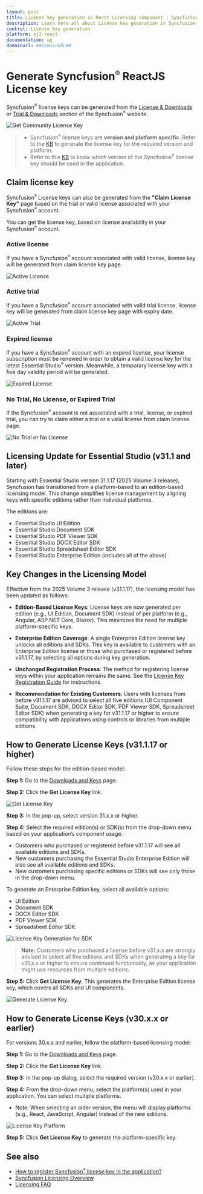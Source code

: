 ```yaml
---
layout: post
title: License key generation in React Licensing component | Syncfusion
description: Learn here all about License key generation in Syncfusion React Licensing component of Syncfusion Essential JS 2 and more.
control: License key generation 
platform: ej2-react
documentation: ug
domainurl: ##DomainURL##
---
```


# Generate Syncfusion<sup style="font-size:70%">&reg;</sup> ReactJS License key

Syncfusion<sup>®</sup> license keys can be generated from the [License & Downloads](https://syncfusion.com/account/downloads) or [Trial & Downloads](https://www.syncfusion.com/account/manage-trials/downloads) section of the Syncfusion<sup style="font-size:70%">&reg;</sup> website.

![Get Community License Key](images/get-community-license-key.png)

> * Syncfusion<sup style="font-size:70%">&reg;</sup> license keys are **version and platform specific**. Refer to the [KB](https://www.syncfusion.com/kb/8976/how-to-generate-license-key-for-licensed-products) to generate the license key for the required version and platform.
> * Refer to this [KB](https://www.syncfusion.com/kb/8951/which-version-syncfusion-license-key-should-i-use-in-my-application) to know which version of the Syncfusion<sup style="font-size:70%">&reg;</sup> license key should be used in the application.

## Claim license key

Syncfusion<sup style="font-size:70%">&reg;</sup> License keys can also be generated from the **"Claim License Key"** page based on the trial or valid license associated with your Syncfusion<sup style="font-size:70%">&reg;</sup> account.

You can get the license key, based on license availability in your Syncfusion<sup style="font-size:70%">&reg;</sup> account.

### Active license

If you have a Syncfusion<sup style="font-size:70%">&reg;</sup> account associated with valid license, license key will be generated from claim license key page.

![Active License](images/active-license.png)

### Active trial

If you have a Syncfusion<sup style="font-size:70%">&reg;</sup> account associated with valid trial license, license key will be generated from claim license key page with expiry date.

![Active Trial](images/active-trial.png)

### Expired license

If you have a Syncfusion<sup style="font-size:70%">&reg;</sup> account with an expired license, your license subscription must be renewed in order to obtain a valid license key for the latest Essential Studio<sup style="font-size:70%">&reg;</sup> version. Meanwhile, a temporary license key with a five day validity period will be generated.

![Expired License](images/expired-license.png)

### No Trial, No License, or Expired Trial

If the Syncfusion<sup style="font-size:70%">&reg;</sup> account is not associated with a trial, license, or expired trial, you can try to claim either a trial or a valid license from claim license page.

![No Trial or No License](images/no-active-trial-or-license.png)

## Licensing Update for Essential Studio (v31.1 and later)

Starting with Essential Studio version 31.1.17 (2025 Volume 3 release), Syncfusion has transitioned from a platform-based to an edition-based licensing model. This change simplifies license management by aligning keys with specific editions rather than individual platforms.

The editions are:

- Essential Studio UI Edition
- Essential Studio Document SDK
- Essential Studio PDF Viewer SDK
- Essential Studio DOCX Editor SDK
- Essential Studio Spreadsheet Editor SDK
- Essential Studio Enterprise Edition (includes all of the above)

## Key Changes in the Licensing Model

Effective from the 2025 Volume 3 release (v31.1.17), the licensing model has been updated as follows:

- **Edition-Based License Keys**: License keys are now generated per edition (e.g., UI Edition, Document SDK) instead of per platform (e.g., Angular, ASP.NET Core, Blazor). This minimizes the need for multiple platform-specific keys.

- **Enterprise Edition Coverage**:  A single Enterprise Edition license key unlocks all editions and SDKs. This key is available to customers with an Enterprise Edition license or those who purchased or registered before v31.1.17, by selecting all options during key generation.

- **Unchanged Registration Process**: The method for registering license keys within your application remains the same. See the [License Key Registration Guide](https://ej2.syncfusion.com/react/documentation/licensing/license-key-registration) for instructions.

- **Recommendation for Existing Customers**: Users with licenses from before v31.1.17 are advised to select all five editions (UI Component Suite, Document SDK, DOCX Editor SDK, PDF Viewer SDK, Spreadsheet Editor SDK) when generating a key for v31.1.17 or higher to ensure compatibility with applications using controls or libraries from multiple editions.

## How to Generate License Keys (v31.1.17 or higher)

Follow these steps for the edition-based model:

**Step 1:** Go to the [Downloads and Keys](https://www.syncfusion.com/account/downloads) page.

**Step 2:** Click the **Get License Key** link.

![Get License Key](images/get-License-Key.png)

**Step 3:** In the pop-up, select version 31.x.x or higher.

**Step 4:** Select the required edition(s) or SDK(s) from the drop-down menu based on your application’s component usage.

- Customers who purchased or registered before v31.1.17 will see all available editions and SDKs.
- New customers purchasing the Essential Studio Enterprise Edition will also see all available editions and SDKs.
- New customers purchasing specific editions or SDKs will see only those in the drop-down menu.

To generate an Enterprise Edition key, select all available options:

- UI Edition
- Document SDK
- DOCX Editor SDK
- PDF Viewer SDK
- Spreadsheet Editor SDK

![License Key Generation for SDK](images/license-Key-SDKV1.png)

>**Note:** Customers who purchased a license before v31.x.x are strongly advised to select all five editions and SDKs when generating a key for v31.x.x or higher to ensure continued functionality, as your application might use resources from multiple editions.

**Step 5:** Click **Get License Key**. This generates the Enterprise Edition license key, which covers all SDKs and UI components.

![Generate License Key](images/generate-License-Key.png)

## How to Generate License Keys (v30.x.x or earlier)

For versions 30.x.x and earlier, follow the platform-based licensing model:

**Step 1:** Go to the [Downloads and Keys](https://www.syncfusion.com/account/downloads) page.

**Step 2:** Click the **Get License Key** link.

**Step 3:** In the pop-up dialog, select the required version (v30.x.x or earlier).

**Step 4:**  From the drop-down menu, select the platform(s) used in your application. You can select multiple platforms.

- Note: When selecting an older version, the menu will display platforms (e.g., React, JavaScript, Angular) instead of the new editions.

![License Key Platform](images/license-Key-Platform.png)

**Step 5:** Click **Get License Key** to generate the platform-specific key.

## See also

* [How to register Syncfusion<sup style="font-size:70%">&reg;</sup> license key in the application?](https://ej2.syncfusion.com/react/documentation/licensing/license-key-registration)
* [Syncfusion Licensing Overview](https://ej2.syncfusion.com/react/documentation/licensing/overview)
* [Licensing FAQ](https://ej2.syncfusion.com/react/documentation/licensing/licensing-troubleshoot)
